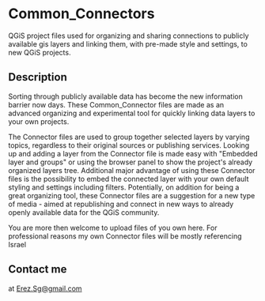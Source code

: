 # Common_Connectors

QGiS project files used for organizing and sharing connections to publicly available gis layers and linking them, with pre-made style and settings, to new QGiS projects.

## Description
Sorting through publicly available data has become the new information barrier now days. These Common_Connector files are made as an  advanced organizing and experimental tool for quickly linking data layers to your own projects.

The Connector files are used to group together selected layers by varying topics, regardless to their original sources or publishing services. Looking up and adding a layer from the Connector file is made easy with "Embedded layer and groups" or using the browser panel to show the project's already organized layers tree.  Additional major advantage of using these Connector files is the possibility to embed the connected layer with your own default styling and settings including filters. Potentially, on addition for being a great organizing tool, these Connector files are a suggestion for a new type of media - aimed at republishing and connect in new ways to already openly available data for the QGiS community.

You are more then welcome to upload files of you own here. For professional reasons my own Connector files will be mostly referencing Israel

## Contact me 
at Erez.Sg@gmail.com
